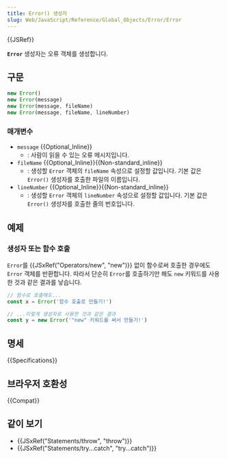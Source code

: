 ```yaml
---
title: Error() 생성자
slug: Web/JavaScript/Reference/Global_Objects/Error/Error
---
```

{{JSRef}}

**`Error`** 생성자는 오류 객체를 생성합니다.

## 구문

```js
new Error()
new Error(message)
new Error(message, fileName)
new Error(message, fileName, lineNumber)
```

### 매개변수

- `message` {{Optional_Inline}}
  - : 사람이 읽을 수 있는 오류 메시지입니다.
- `fileName` {{Optional_Inline}}{{Non-standard_inline}}
  - : 생성할 `Error` 객체의 `fileName` 속성으로 설정할 값입니다. 기본 값은
    `Error()` 생성자를 호출한 파일의 이름입니다.
- `lineNumber` {{Optional_Inline}}{{Non-standard_inline}}
  - : 생성할 `Error` 객체의 `lineNumber` 속성으로 설정할 값입니다. 기본 값은
    `Error()` 생성자를 호출한 줄의 번호입니다.

## 예제

### 생성자 또는 함수 호출

`Error`를 {{JSxRef("Operators/new", "new")}} 없이 함수로써 호출한 경우에도 `Error` 객체를
반환합니다. 따라서 단순히 `Error`를 호출하기만 해도 `new` 키워드를 사용한 것과 같은 결과를
낳습니다.

```js
// 함수로 호출해도...
const x = Error('함수 호출로 만들기!')

// ...이렇게 생성자로 사용한 것과 같은 결과
const y = new Error('"new" 키워드를 써서 만들기!')
```

## 명세

{{Specifications}}

## 브라우저 호환성

{{Compat}}

## 같이 보기

- {{JSxRef("Statements/throw", "throw")}}
- {{JSxRef("Statements/try...catch", "try...catch")}}
